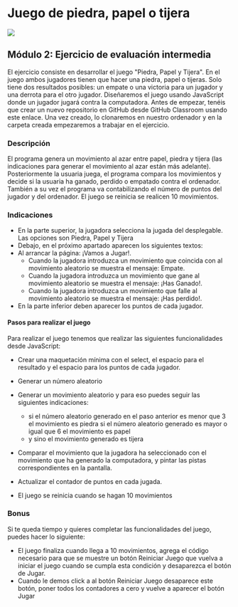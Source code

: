 # Juego de piedra, papel o tijera
![](https://i.imgur.com/pNHUIUo.png)

## Módulo 2: Ejercicio de evaluación intermedia
El ejercicio consiste en desarrollar el juego "Piedra, Papel y Tijera". En el juego ambos jugadores tienen que hacer una piedra, papel o tijeras. Solo tiene dos resultados posibles: un empate o una victoria para un jugador y una derrota para el otro jugador. Diseñaremos el juego usando JavaScript donde un jugador jugará contra la computadora.
Antes de empezar, tenéis que crear un nuevo repositorio en GitHub desde GitHub Classroom usando este enlace. Una vez creado, lo clonaremos en nuestro ordenador y en la carpeta creada empezaremos a trabajar en el ejercicio.


### Descripción
El programa genera un movimiento al azar entre papel, piedra y tijera (las indicaciones para generar el movimiento al azar están más adelante). Posteriormente la usuaria juega, el programa compara los movimientos y decide si la usuaria ha ganado, perdido o empatado contra el ordenador. También a su vez el programa va contabilizando el número de puntos del jugador y del ordenador. El juego se reinicia se realicen 10 movimientos.
### Indicaciones

* En la parte superior, la jugadora selecciona la jugada del desplegable. Las opciones son Piedra, Papel y Tijera
* Debajo, en el próximo apartado aparecen los siguientes textos: 
* Al arrancar la página: ¡Vamos a Jugar!.
    * Cuando la jugadora introduzca un movimiento que coincida con al movimiento aleatorio se muestra el mensaje: Empate.
    * Cuando la jugadora introduzca un movimiento que gane al movimiento aleatorio se muestra el mensaje: ¡Has Ganado!.
    * Cuando la jugadora introduzca un movimiento que falle al movimiento aleatorio se muestra el mensaje: ¡Has perdido!.
* En la parte inferior deben aparecer los puntos de cada jugador.



#### Pasos para realizar el juego
Para realizar el juego tenemos que realizar las siguientes funcionalidades desde JavaScript:
*   Crear una maquetación mínima con el select, el espacio para el resultado y el espacio para los puntos de cada jugador.
*   Generar un número aleatorio 
*   Generar un movimiento aleatorio y para eso puedes seguir las siguientes indicaciones:

    * si el número aleatorio generado en el paso anterior es menor que 3 el movimiento es piedra si el número aleatorio generado es mayor o igual que 6 el movimiento es papel
    * y sino el movimiento generado es tijera

* Comparar el movimiento que la jugadora ha seleccionado con el movimiento que ha generado la computadora, y pintar las pistas correspondientes en la pantalla.
*  Actualizar el contador de puntos en cada jugada.
*   El juego se reinicia cuando se hagan 10 movimientos

### Bonus
Si te queda tiempo y quieres completar las funcionalidades del juego, puedes hacer lo siguiente:

* El juego finaliza cuando llega a 10 movimientos, agrega el código necesario para que se muestre un botón Reiniciar Juego que vuelva a iniciar el juego cuando se cumpla esta condición y desaparezca el botón de Jugar.
* Cuando le demos click a al botón Reiniciar Juego desaparece este botón, poner todos los contadores a cero y vuelve a aparecer el botón Jugar

